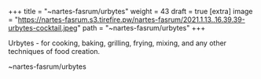 
+++
title = "~nartes-fasrum/urbytes"
weight = 43
draft = true
[extra]
image = "https://nartes-fasrum.s3.tirefire.pw/nartes-fasrum/2021.1.13..16.39.39-urbytes-cocktail.jpeg"
path = "~nartes-fasrum/urbytes"
+++


Urbytes - for cooking, baking, grilling, frying, mixing, and any other techniques of food creation.

~nartes-fasrum/urbytes
